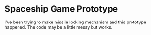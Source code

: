 # Spaceship Game Prototype
 I've been trying to make missile locking mechanism and this prototype happened. The code may be a little messy but works.
